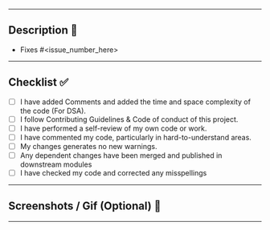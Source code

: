 <hr>


## Description 📜
<!-- Please include a summary of the change and which issue is fixed. Please also include relevant motivation and context.-->
- Fixes #<issue_number_here> 

<hr>

## Checklist ✅

<!----Please delete options that are not relevant.
      And in order to tick the check box just but x inside them for example [x] like this----->

- [ ] I have added Comments and added the time and space complexity of the code (For DSA).
- [ ] I follow Contributing Guidelines & Code of conduct of this project.
- [ ] I have performed a self-review of my own code or work.
- [ ] I have commented my code, particularly in hard-to-understand areas.
- [ ] My changes generates no new warnings.
- [ ] Any dependent changes have been merged and published in downstream modules
- [ ] I have checked my code and corrected any misspellings

<hr>

<!----Please delete options that are not relevant.
      And in order to tick the check box just but x inside them for example [x] like this----->

## Screenshots / Gif (Optional) 📸

<hr>
